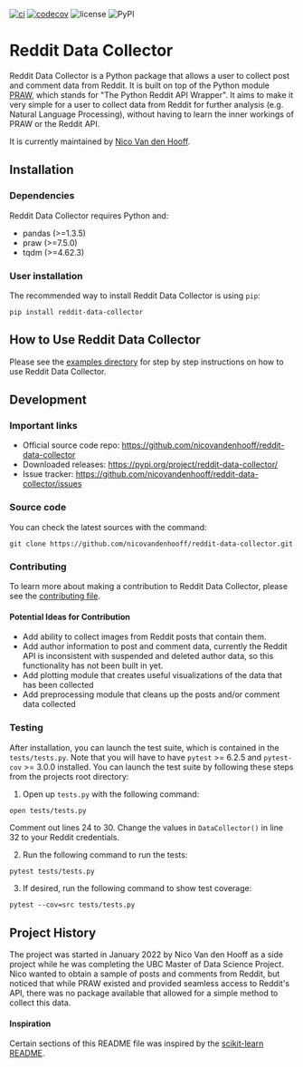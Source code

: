 [![ci](https://github.com/nicovandenhooff/reddit-data-collector/actions/workflows/ci.yml/badge.svg)](https://github.com/nicovandenhooff/reddit-data-collector/actions/workflows/ci.yml)
[![codecov](https://codecov.io/gh/nicovandenhooff/reddit-data-collector/branch/main/graph/badge.svg?token=G6KM5UCJ8N)](https://codecov.io/gh/nicovandenhooff/reddit-data-collector)
![license](https://img.shields.io/github/license/nicovandenhooff/reddit-data-collector)
![PyPI](https://img.shields.io/pypi/v/reddit_data_collector)

# Reddit Data Collector

Reddit Data Collector is a Python package that allows a user to collect post and comment data from Reddit. It is built on top of the Python module [PRAW](https://praw.readthedocs.io/en/stable/), which stands for "The Python Reddit API Wrapper". It aims to make it very simple for a user to collect data from Reddit for further analysis (e.g. Natural Language Processing), without having to learn the inner workings of PRAW or the Reddit API.

It is currently maintained by [Nico Van den Hooff](https://www.nicovandenhooff.com/).

## Installation

### Dependencies

Reddit Data Collector requires Python and:

- pandas (>=1.3.5)
- praw (>=7.5.0)
- tqdm (>=4.62.3)

### User installation

The recommended way to install Reddit Data Collector is using `pip`:

```shell
pip install reddit-data-collector
```

## How to Use Reddit Data Collector

Please see the [examples directory](https://github.com/nicovandenhooff/reddit-data-collector/tree/main/examples) for step by step instructions on how to use Reddit Data Collector.

## Development

### Important links

- Official source code repo: <https://github.com/nicovandenhooff/reddit-data-collector>
- Downloaded releases: <https://pypi.org/project/reddit-data-collector/>
- Issue tracker: <https://github.com/nicovandenhooff/reddit-data-collector/issues>

### Source code

You can check the latest sources with the command:

```shell
git clone https://github.com/nicovandenhooff/reddit-data-collector.git
```

### Contributing

To learn more about making a contribution to Reddit Data Collector, please see the [contributing file](https://github.com/nicovandenhooff/reddit-data-collector/blob/main/CONTRIBUTING.md).

#### Potential Ideas for Contribution

- Add ability to collect images from Reddit posts that contain them.
- Add author information to post and comment data, currently the Reddit API is inconsistent with suspended and deleted author data, so this functionality has not been built in yet.
- Add plotting module that creates useful visualizations of the data that has been collected
- Add preprocessing module that cleans up the posts and/or comment data collected

### Testing

After installation, you can launch the test suite, which is contained in the `tests/tests.py`.  Note that you will have to have `pytest` >= 6.2.5 and `pytest-cov` >= 3.0.0 installed.  You can launch the test suite by following these steps from the projects root directory:

1. Open up `tests.py` with the following command:

```bash
open tests/tests.py
```

Comment out lines 24 to 30.  Change the values in `DataCollector()` in line 32 to your Reddit credentials.

2. Run the following command to run the tests:

```shell
pytest tests/tests.py
```

3. If desired, run the following command to show test coverage:

```shell
pytest --cov=src tests/tests.py
```

## Project History

The project was started in January 2022 by Nico Van den Hooff as a side project while he was completing the UBC Master of Data Science Project.  Nico wanted to obtain a sample of posts and comments from Reddit, but noticed that while PRAW existed and provided seamless access to Reddit's API, there was no package available that allowed for a simple method to collect this data.

#### Inspiration

Certain sections of this README file was inspired by the [scikit-learn README](https://github.com/scikit-learn/scikit-learn/blob/main/README.rst).
